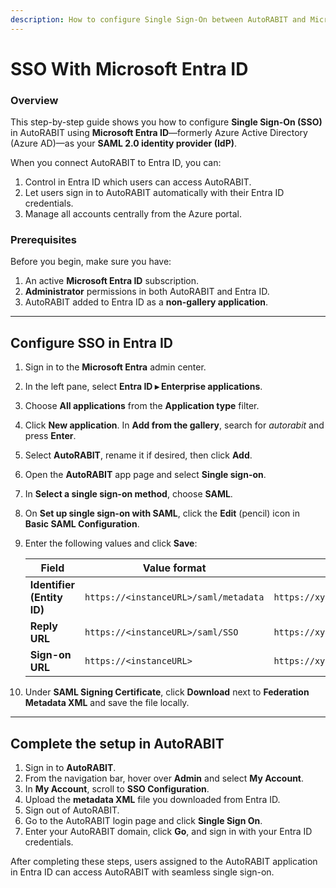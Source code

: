 ```yaml
---
description: How to configure Single Sign-On between AutoRABIT and Microsoft Entra ID
---
```


# SSO With Microsoft Entra ID

### Overview <a href="#overview" id="overview"></a>

This step-by-step guide shows you how to configure **Single Sign-On (SSO)** in AutoRABIT using **Microsoft Entra ID**—formerly Azure Active Directory (Azure AD)—as your **SAML 2.0 identity provider (IdP)**.

When you connect AutoRABIT to Entra ID, you can:

1. Control in Entra ID which users can access AutoRABIT.  
2. Let users sign in to AutoRABIT automatically with their Entra ID credentials.  
3. Manage all accounts centrally from the Azure portal.

### Prerequisites <a href="#prerequisites" id="prerequisites"></a>

Before you begin, make sure you have:

1. An active **Microsoft Entra ID** subscription.  
2. **Administrator** permissions in both AutoRABIT and Entra ID.  
3. AutoRABIT added to Entra ID as a **non-gallery application**.

---

## Configure SSO in Entra ID <a href="#in-azure-a-d" id="in-azure-a-d"></a>

1. Sign in to the **Microsoft Entra** admin center.  
2. In the left pane, select **Entra ID ▸ Enterprise applications**.  
3. Choose **All applications** from the **Application type** filter.  
4. Click **New application**. In **Add from the gallery**, search for *autorabit* and press **Enter**.  
5. Select **AutoRABIT**, rename it if desired, then click **Add**.  
6. Open the **AutoRABIT** app page and select **Single sign-on**.  
7. In **Select a single sign-on method**, choose **SAML**.  
8. On **Set up single sign-on with SAML**, click the **Edit** (pencil) icon in **Basic SAML Configuration**.  
9. Enter the following values and click **Save**:  

   | Field | Value format | Example |
   |-------|--------------|---------|
   | **Identifier (Entity ID)** | `https://<instanceURL>/saml/metadata` | `https://xyz.com/saml/metadata` |
   | **Reply URL** | `https://<instanceURL>/saml/SSO` | `https://xyz.com/saml/SSO` |
   | **Sign-on URL** | `https://<instanceURL>` | `https://xyz.com` |

10. Under **SAML Signing Certificate**, click **Download** next to **Federation Metadata XML** and save the file locally.

---

## Complete the setup in AutoRABIT <a href="#in-autorabit" id="in-autorabit"></a>

1. Sign in to **AutoRABIT**.  
2. From the navigation bar, hover over **Admin** and select **My Account**.  
3. In **My Account**, scroll to **SSO Configuration**.  
4. Upload the **metadata XML** file you downloaded from Entra ID.  
5. Sign out of AutoRABIT.  
6. Go to the AutoRABIT login page and click **Single Sign On**.  
7. Enter your AutoRABIT domain, click **Go**, and sign in with your Entra ID credentials.

After completing these steps, users assigned to the AutoRABIT application in Entra ID can access AutoRABIT with seamless single sign-on.

